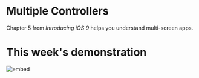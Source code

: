 # Multiple Controllers

Chapter 5 from *Introducing iOS 9* helps you understand multi-screen apps.

# This week's demonstration

![embed](https://player.vimeo.com/video/163546696)
